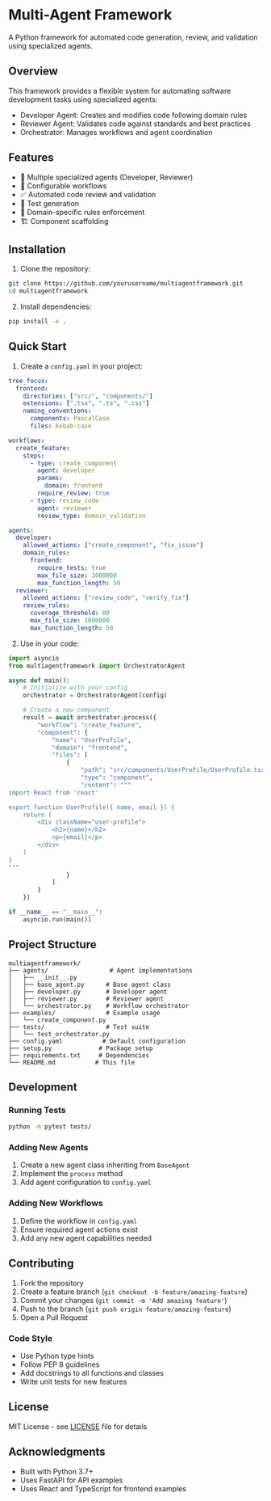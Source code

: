 # Multi-Agent Framework

A Python framework for automated code generation, review, and validation using specialized agents.

## Overview

This framework provides a flexible system for automating software development tasks using specialized agents:
- Developer Agent: Creates and modifies code following domain rules
- Reviewer Agent: Validates code against standards and best practices
- Orchestrator: Manages workflows and agent coordination

## Features

- 🤖 Multiple specialized agents (Developer, Reviewer)
- 🔄 Configurable workflows
- ✅ Automated code review and validation
- 🧪 Test generation
- 📏 Domain-specific rules enforcement
- 🏗️ Component scaffolding

## Installation

1. Clone the repository:
```bash
git clone https://github.com/yourusername/multiagentframework.git
cd multiagentframework
```

2. Install dependencies:
```bash
pip install -e .
```

## Quick Start

1. Create a `config.yaml` in your project:

```yaml
tree_focus:
  frontend:
    directories: ["src/", "components/"]
    extensions: [".tsx", ".ts", ".css"]
    naming_conventions:
      components: PascalCase
      files: kebab-case

workflows:
  create_feature:
    steps:
      - type: create_component
        agent: developer
        params:
          domain: frontend
        require_review: true
      - type: review_code
        agent: reviewer
        review_type: domain_validation

agents:
  developer:
    allowed_actions: ["create_component", "fix_issue"]
    domain_rules:
      frontend:
        require_tests: true
        max_file_size: 1000000
        max_function_length: 50
  reviewer:
    allowed_actions: ["review_code", "verify_fix"]
    review_rules:
      coverage_threshold: 80
      max_file_size: 1000000
      max_function_length: 50
```

2. Use in your code:

```python
import asyncio
from multiagentframework import OrchestratorAgent

async def main():
    # Initialize with your config
    orchestrator = OrchestratorAgent(config)

    # Create a new component
    result = await orchestrator.process({
        "workflow": "create_feature",
        "component": {
            "name": "UserProfile",
            "domain": "frontend",
            "files": [
                {
                    "path": "src/components/UserProfile/UserProfile.tsx",
                    "type": "component",
                    "content": """
import React from 'react'

export function UserProfile({ name, email }) {
    return (
        <div className="user-profile">
            <h2>{name}</h2>
            <p>{email}</p>
        </div>
    )
}
"""
                }
            ]
        }
    })

if __name__ == "__main__":
    asyncio.run(main())
```

## Project Structure

```
multiagentframework/
├── agents/                 # Agent implementations
│   ├── __init__.py
│   ├── base_agent.py      # Base agent class
│   ├── developer.py       # Developer agent
│   ├── reviewer.py        # Reviewer agent
│   └── orchestrator.py    # Workflow orchestrator
├── examples/              # Example usage
│   └── create_component.py
├── tests/                 # Test suite
│   └── test_orchestrator.py
├── config.yaml           # Default configuration
├── setup.py             # Package setup
├── requirements.txt     # Dependencies
└── README.md           # This file
```

## Development

### Running Tests
```bash
python -m pytest tests/
```

### Adding New Agents
1. Create a new agent class inheriting from `BaseAgent`
2. Implement the `process` method
3. Add agent configuration to `config.yaml`

### Adding New Workflows
1. Define the workflow in `config.yaml`
2. Ensure required agent actions exist
3. Add any new agent capabilities needed

## Contributing

1. Fork the repository
2. Create a feature branch (`git checkout -b feature/amazing-feature`)
3. Commit your changes (`git commit -m 'Add amazing feature'`)
4. Push to the branch (`git push origin feature/amazing-feature`)
5. Open a Pull Request

### Code Style
- Use Python type hints
- Follow PEP 8 guidelines
- Add docstrings to all functions and classes
- Write unit tests for new features

## License

MIT License - see [LICENSE](LICENSE) file for details

## Acknowledgments

- Built with Python 3.7+
- Uses FastAPI for API examples
- Uses React and TypeScript for frontend examples 